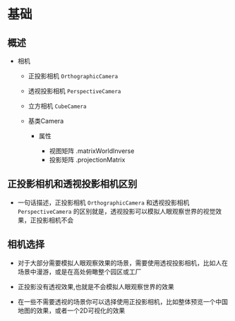 # 基础

## 概述

+ 相机

  + 正投影相机 `OrthographicCamera`
  + 透视投影相机 `PerspectiveCamera`
  + 立方相机 `CubeCamera`
  + 基类Camera

    + 属性

      + 视图矩阵 .matrixWorldInverse
      + 投影矩阵 .projectionMatrix

## 正投影相机和透视投影相机区别

+ 一句话描述，正投影相机 `OrthographicCamera` 和透视投影相机 `PerspectiveCamera` 的区别就是，透视投影可以模拟人眼观察世界的视觉效果，正投影相机不会

## 相机选择

+ 对于大部分需要模拟人眼观察效果的场景，需要使用透视投影相机，比如人在场景中漫游，或是在高处俯瞰整个园区或工厂

+ 正投影没有透视效果,也就是不会模拟人眼观察世界的效果
+ 在一些不需要透视的场景你可以选择使用正投影相机，比如整体预览一个中国地图的效果，或者一个2D可视化的效果
